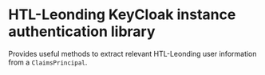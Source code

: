 # HTL-Leonding KeyCloak instance authentication library

Provides useful methods to extract relevant HTL-Leonding user information from a `ClaimsPrincipal`.